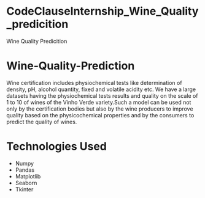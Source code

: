 # CodeClauseInternship_Wine_Quality_predicition
Wine Quality Predicition
# Wine-Quality-Prediction
Wine certification includes physiochemical tests like determination of density, pH, alcohol quantity, fixed and volatile acidity etc. We have a large datasets having the physiochemical tests results and quality on the scale of 1 to 10 of wines of the Vinho Verde variety.Such a model can be used not only by the certification bodies but also by the wine producers to improve quality based on the physicochemical properties and by the consumers to predict the quality of wines.

# Technologies Used
* Numpy
* Pandas
* Matplotlib
* Seaborn
* Tkinter
